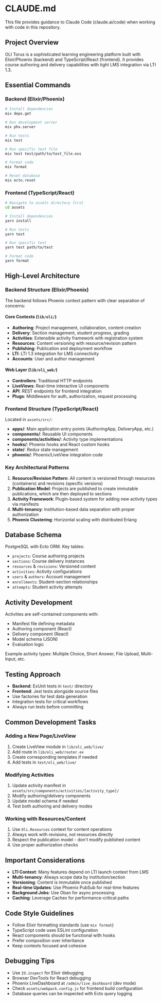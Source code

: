 # CLAUDE.md

This file provides guidance to Claude Code (claude.ai/code) when working with code in this repository.

## Project Overview

OLI Torus is a sophisticated learning engineering platform built with Elixir/Phoenix (backend) and TypeScript/React (frontend). It provides course authoring and delivery capabilities with tight LMS integration via LTI 1.3.

## Essential Commands

### Backend (Elixir/Phoenix)

```bash
# Install dependencies
mix deps.get

# Run development server
mix phx.server

# Run tests
mix test

# Run specific test file
mix test test/path/to/test_file.exs

# Format code
mix format

# Reset database
mix ecto.reset
```

### Frontend (TypeScript/React)

```bash
# Navigate to assets directory first
cd assets

# Install dependencies
yarn install

# Run tests
yarn test

# Run specific test
yarn test path/to/test

# Format code
yarn format
```

## High-Level Architecture

### Backend Structure (Elixir/Phoenix)

The backend follows Phoenix context pattern with clear separation of concerns:

#### Core Contexts (`lib/oli/`)
- **Authoring**: Project management, collaboration, content creation
- **Delivery**: Section management, student progress, grading
- **Activities**: Extensible activity framework with registration system
- **Resources**: Content versioning with resource/revision pattern
- **Publishing**: Publication and deployment workflow
- **LTI**: LTI 1.3 integration for LMS connectivity
- **Accounts**: User and author management

#### Web Layer (`lib/oli_web/`)
- **Controllers**: Traditional HTTP endpoints
- **LiveViews**: Real-time interactive UI components
- **API**: REST endpoints for frontend integration
- **Plugs**: Middleware for auth, authorization, request processing

### Frontend Structure (TypeScript/React)

Located in `assets/src/`:

- **apps/**: Main application entry points (AuthoringApp, DeliveryApp, etc.)
- **components/**: Reusable UI components
- **components/activities/**: Activity type implementations
- **hooks/**: Phoenix hooks and React custom hooks
- **state/**: Redux state management
- **phoenix/**: Phoenix/LiveView integration code

### Key Architectural Patterns

1. **Resource/Revision Pattern**: All content is versioned through resources (containers) and revisions (specific versions)
2. **Publication Model**: Projects are published to create immutable publications, which are then deployed to sections
3. **Activity Framework**: Plugin-based system for adding new activity types via manifests
4. **Multi-tenancy**: Institution-based data separation with proper authorization
5. **Phoenix Clustering**: Horizontal scaling with distributed Erlang

## Database Schema

PostgreSQL with Ecto ORM. Key tables:
- `projects`: Course authoring projects
- `sections`: Course delivery instances
- `resources` & `revisions`: Versioned content
- `activities`: Activity configurations
- `users` & `authors`: Account management
- `enrollments`: Student-section relationships
- `attempts`: Student activity attempts

## Activity Development

Activities are self-contained components with:
- Manifest file defining metadata
- Authoring component (React)
- Delivery component (React)
- Model schema (JSON)
- Evaluation logic

Example activity types: Multiple Choice, Short Answer, File Upload, Multi-Input, etc.

## Testing Approach

- **Backend**: ExUnit tests in `test/` directory
- **Frontend**: Jest tests alongside source files
- Use factories for test data generation
- Integration tests for critical workflows
- Always run tests before committing

## Common Development Tasks

### Adding a New Page/LiveView
1. Create LiveView module in `lib/oli_web/live/`
2. Add route in `lib/oli_web/router.ex`
3. Create corresponding templates if needed
4. Add tests in `test/oli_web/live/`

### Modifying Activities
1. Update activity manifest in `assets/src/components/activities/[activity_type]/`
2. Modify authoring/delivery components
3. Update model schema if needed
4. Test both authoring and delivery modes

### Working with Resources/Content
1. Use `Oli.Resources` context for content operations
2. Always work with revisions, not resources directly
3. Respect the publication model - don't modify published content
4. Use proper authorization checks

## Important Considerations

- **LTI Context**: Many features depend on LTI launch context from LMS
- **Multi-tenancy**: Always scope data by institution/section
- **Versioning**: Content is immutable once published
- **Real-time Updates**: Use Phoenix PubSub for real-time features
- **Background Jobs**: Use Oban for async processing
- **Caching**: Leverage Cachex for performance-critical paths

## Code Style Guidelines

- Follow Elixir formatting standards (use `mix format`)
- TypeScript code uses ESLint configuration
- React components should be functional with hooks
- Prefer composition over inheritance
- Keep contexts focused and cohesive

## Debugging Tips

- Use `IO.inspect` for Elixir debugging
- Browser DevTools for React debugging
- Phoenix LiveDashboard at `/admin/live_dashboard` (dev mode)
- Check `assets/webpack.config.js` for frontend build configuration
- Database queries can be inspected with Ecto query logging